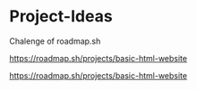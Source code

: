 # Project-Ideas
Chalenge of roadmap.sh

https://roadmap.sh/projects/basic-html-website

https://roadmap.sh/projects/basic-html-website
